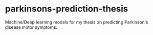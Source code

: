# parkinsons-prediction-thesis
Machine/Deep learning models for my thesis on predicting Parkinson's disease motor symptoms.
